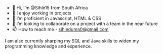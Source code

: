 - 👋 Hi, I’m @Sihle15 from South Africa
- 👀 I enjoy working in projects
- 🌱 I’m proficient in Javascript, HTML & CSS
- 💞️ I’m looking to collaborate on a project with a team in the near future
- 📫 How to reach me - sihleduma0@gmail.com

I am also currently sharping my SQL and Java skills to widen my programming knowledge and experience.


